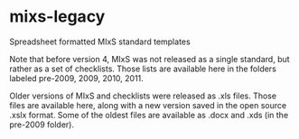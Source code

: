 # mixs-legacy
Spreadsheet formatted MIxS standard templates

Note that before version 4, MIxS was not released as a single standard, but rather as a set of checklists. Those lists are available here in the folders labeled pre-2009, 2009, 2010, 2011.

Older versions of MIxS and checklists were released as .xls files. Those files are available here, along with a new version saved in the open source .xslx format. Some of the oldest files are available as .docx and .xds (in the pre-2009 folder).
